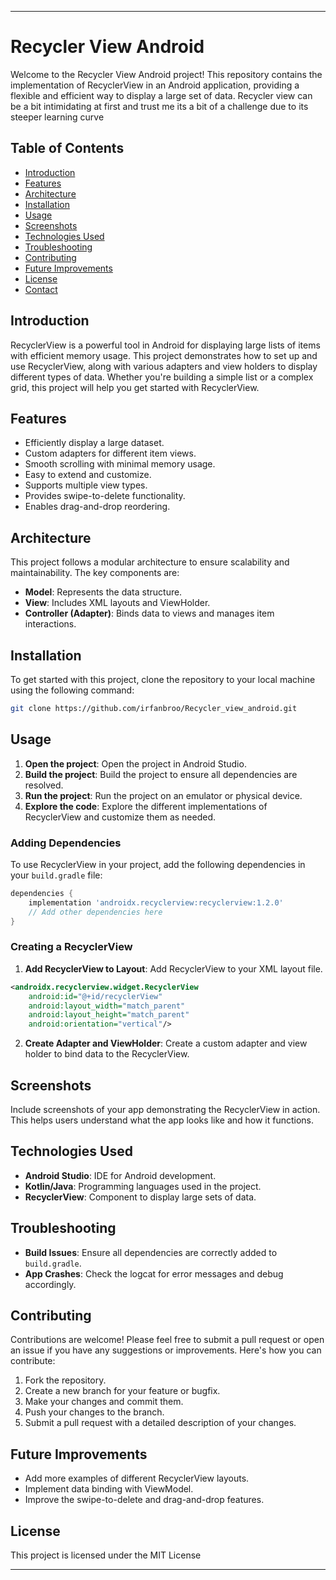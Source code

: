 
---

# Recycler View Android

Welcome to the Recycler View Android project! This repository contains the implementation of RecyclerView in an Android application, providing a flexible and efficient way to display a large set of data.
Recycler view can be a bit intimidating at first and trust me its a bit of a challenge due to its steeper learning curve 

## Table of Contents

- [Introduction](#introduction)
- [Features](#features)
- [Architecture](#architecture)
- [Installation](#installation)
- [Usage](#usage)
- [Screenshots](#screenshots)
- [Technologies Used](#technologies-used)
- [Troubleshooting](#troubleshooting)
- [Contributing](#contributing)
- [Future Improvements](#future-improvements)
- [License](#license)
- [Contact](#contact)

## Introduction

RecyclerView is a powerful tool in Android for displaying large lists of items with efficient memory usage. This project demonstrates how to set up and use RecyclerView, along with various adapters and view holders to display different types of data. Whether you're building a simple list or a complex grid, this project will help you get started with RecyclerView.

## Features

- Efficiently display a large dataset.
- Custom adapters for different item views.
- Smooth scrolling with minimal memory usage.
- Easy to extend and customize.
- Supports multiple view types.
- Provides swipe-to-delete functionality.
- Enables drag-and-drop reordering.

## Architecture

This project follows a modular architecture to ensure scalability and maintainability. The key components are:

- **Model**: Represents the data structure.
- **View**: Includes XML layouts and ViewHolder.
- **Controller (Adapter)**: Binds data to views and manages item interactions.

## Installation

To get started with this project, clone the repository to your local machine using the following command:

```bash
git clone https://github.com/irfanbroo/Recycler_view_android.git
```

## Usage

1. **Open the project**: Open the project in Android Studio.
2. **Build the project**: Build the project to ensure all dependencies are resolved.
3. **Run the project**: Run the project on an emulator or physical device.
4. **Explore the code**: Explore the different implementations of RecyclerView and customize them as needed.

### Adding Dependencies

To use RecyclerView in your project, add the following dependencies in your `build.gradle` file:

```gradle
dependencies {
    implementation 'androidx.recyclerview:recyclerview:1.2.0'
    // Add other dependencies here
}
```

### Creating a RecyclerView

1. **Add RecyclerView to Layout**: Add RecyclerView to your XML layout file.

```xml
<androidx.recyclerview.widget.RecyclerView
    android:id="@+id/recyclerView"
    android:layout_width="match_parent"
    android:layout_height="match_parent"
    android:orientation="vertical"/>
```

2. **Create Adapter and ViewHolder**: Create a custom adapter and view holder to bind data to the RecyclerView.

## Screenshots

Include screenshots of your app demonstrating the RecyclerView in action. This helps users understand what the app looks like and how it functions.

## Technologies Used

- **Android Studio**: IDE for Android development.
- **Kotlin/Java**: Programming languages used in the project.
- **RecyclerView**: Component to display large sets of data.

## Troubleshooting

- **Build Issues**: Ensure all dependencies are correctly added to `build.gradle`.
- **App Crashes**: Check the logcat for error messages and debug accordingly.

## Contributing

Contributions are welcome! Please feel free to submit a pull request or open an issue if you have any suggestions or improvements. Here's how you can contribute:

1. Fork the repository.
2. Create a new branch for your feature or bugfix.
3. Make your changes and commit them.
4. Push your changes to the branch.
5. Submit a pull request with a detailed description of your changes.

## Future Improvements

- Add more examples of different RecyclerView layouts.
- Implement data binding with ViewModel.
- Improve the swipe-to-delete and drag-and-drop features.

## License

This project is licensed under the MIT License 



---
